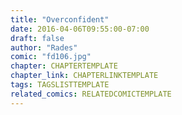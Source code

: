 ```yaml
---
title: "Overconfident"
date: 2016-04-06T09:55:00-07:00
draft: false
author: "Rades"
comic: "fd106.jpg"
chapter: CHAPTERTEMPLATE
chapter_link: CHAPTERLINKTEMPLATE
tags: TAGSLISTTEMPLATE
related_comics: RELATEDCOMICTEMPLATE
---
```

